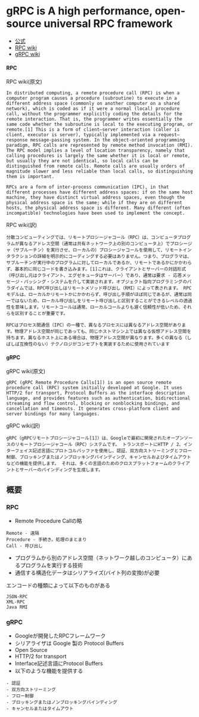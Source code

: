 # gRPC is A high performance, open-source universal RPC framework
- [公式](https://grpc.io/)
- [RPC wiki](https://en.wikipedia.org/wiki/Remote_procedure_call)
- [gRPC wiki](https://en.wikipedia.org/wiki/GRPC)

#### RPC 
RPC wiki(原文)
```
In distributed computing, a remote procedure call (RPC) is when a computer program causes a procedure (subroutine) to execute in a different address space (commonly on another computer on a shared network), which is coded as if it were a normal (local) procedure call, without the programmer explicitly coding the details for the remote interaction. That is, the programmer writes essentially the same code whether the subroutine is local to the executing program, or remote.[1] This is a form of client–server interaction (caller is client, executor is server), typically implemented via a request–response message-passing system. In the object-oriented programming paradigm, RPC calls are represented by remote method invocation (RMI). The RPC model implies a level of location transparency, namely that calling procedures is largely the same whether it is local or remote, but usually they are not identical, so local calls can be distinguished from remote calls. Remote calls are usually orders of magnitude slower and less reliable than local calls, so distinguishing them is important.

RPCs are a form of inter-process communication (IPC), in that different processes have different address spaces: if on the same host machine, they have distinct virtual address spaces, even though the physical address space is the same; while if they are on different hosts, the physical address space is different. Many different (often incompatible) technologies have been used to implement the concept. 
```

RPC wiki(訳)
```
分散コンピューティングでは、リモートプロシージャコール（RPC）は、コンピュータプログラムが異なるアドレス空間（通常は共有ネットワーク上の別のコンピュータ上）でプロシージャ（サブルーチン）を実行させ、ローカルの）プロシージャコールを使用して、リモートインタラクションの詳細を明示的にコーディングする必要はありません。つまり、プログラマは、サブルーチンが実行中のプログラムに対してローカルであるか、リモートであるかにかかわらず、基本的に同じコードを書き込みます。[1]これは、クライアントとサーバーの対話形式（呼び出し元はクライアント、エグゼキュータはサーバー）であり、通常は要求 - 応答メッセージ・パッシング・システムを介して実装されます。オブジェクト指向プログラミングのパラダイムでは、RPC呼び出しはリモートメソッド呼び出し（RMI）によって表されます。 RPCモデルは、ローカルかリモートかにかかわらず、呼び出し手順がほぼ同じであるが、通常は同一ではないため、ローカル呼び出しをリモート呼び出しと区別することができるレベルの透過性を意味します。リモートコールは通常、ローカルコールよりも遅く信頼性が低いため、それらを区別することが重要です。

RPCはプロセス間通信（IPC）の一種で、異なるプロセスには異なるアドレス空間があります。物理アドレス空間が同じであっても、同じホストマシン上では異なる仮想アドレス空間を持ちます。異なるホスト上にある場合は、物理アドレス空間が異なります。多くの異なる（しばしば互換性のない）テクノロジがコンセプトを実装するために使用されています
```
#### gRPC
gRPC wiki(原文)
```
gRPC (gRPC Remote Procedure Calls[1]) is an open source remote procedure call (RPC) system initially developed at Google. It uses HTTP/2 for transport, Protocol Buffers as the interface description language, and provides features such as authentication, bidirectional streaming and flow control, blocking or nonblocking bindings, and cancellation and timeouts. It generates cross-platform client and server bindings for many languages.
```
gRPC wiki(訳)
```
gRPC（gRPCリモートプロシージャコール[1]）は、Googleで最初に開発されたオープンソースのリモートプロシージャコール（RPC）システムです。 トランスポートにHTTP / 2、インターフェイス記述言語にプロトコルバッファを使用し、認証、双方向ストリーミングとフロー制御、ブロッキングまたはノンブロッキングバインディング、キャンセルおよびタイムアウトなどの機能を提供します。 それは、多くの言語のためのクロスプラットフォームのクライアントとサーバーのバインディングを生成します。

```

## 概要

### RPC

- Remote Procedure Callの略
```
Remote - 遠隔
Procedure - 手続き。処理のまとまり
Call - 呼び出し
```

- プログラムから別のアドレス空間（ネットワーク越しのコンピュータ）にあるプログラムを実行する技術
- 通信する構造化データはシリアライズ(バイト列の変換)が必要

エンコードの種類によって以下のものがある
```
JSON-RPC
XML-RPC
Java RMI
```

### gRPC
- Googleが開発したRPCフレームワーク
- シリアライザは Google 製の Protocol Buffers
- Open Source
- HTTP/2 for transport
- Interface記述言語にProtocol Buffers
- 以下のような機能を提供する
``` 
- 認証
- 双方向ストリーミング
- フロー制御
- ブロッキングまたはノンブロッキングバインディング
- キャンセルまたはタイムアウト
```
